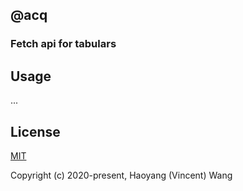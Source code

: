 ## @acq

### Fetch api for tabulars

## Usage

...

## License

[MIT](http://opensource.org/licenses/MIT)

Copyright (c) 2020-present, Haoyang (Vincent) Wang
